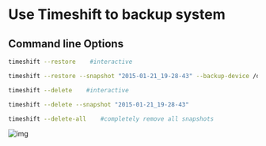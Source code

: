 # Use Timeshift to backup system

## Command line Options

```bash
timeshift --restore    #interactive

timeshift --restore --snapshot "2015-01-21_19-28-43" --backup-device /dev/sda2 --target-device /dev/sda1 --skip-grub

timeshift --delete    #interactive

timeshift --delete --snapshot "2015-01-21_19-28-43"

timeshift --delete-all    #completely remove all snapshots
```

![img](http://4.bp.blogspot.com/-1Zs8rotF0lY/VL_j4KhR4kI/AAAAAAAABrM/mvMvSbYaQYs/s400/options.png)


